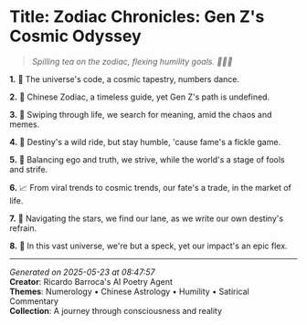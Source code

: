 # Title: Zodiac Chronicles: Gen Z's Cosmic Odyssey

> *Spilling tea on the zodiac, flexing humility goals. 🧘‍♀️🦋*

**1.** 🌌 The universe's code, a cosmic tapestry, numbers dance.


**2.** 🔮 Chinese Zodiac, a timeless guide, yet Gen Z's path is undefined.


**3.** 📱 Swiping through life, we search for meaning, amid the chaos and memes.


**4.** 🌠 Destiny's a wild ride, but stay humble, 'cause fame's a fickle game.


**5.** 🤝 Balancing ego and truth, we strive, while the world's a stage of fools and strife.


**6.** 📈 From viral trends to cosmic trends, our fate's a trade, in the market of life.


**7.** 💫 Navigating the stars, we find our lane, as we write our own destiny's refrain.


**8.** 🌟 In this vast universe, we're but a speck, yet our impact's an epic flex.



---

*Generated on 2025-05-23 at 08:47:57*  
**Creator**: Ricardo Barroca's AI Poetry Agent  
**Themes**: Numerology • Chinese Astrology • Humility • Satirical Commentary  
**Collection**: A journey through consciousness and reality